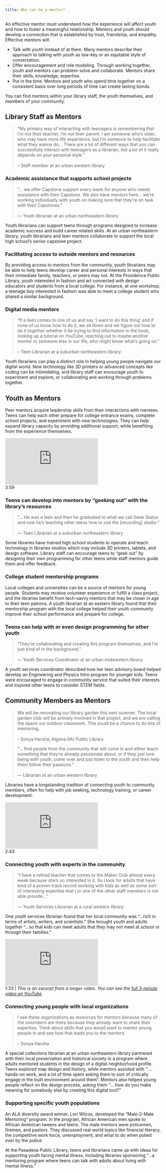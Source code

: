 ```yaml
---
title: Who can be a mentor? 
---
```


An effective mentor must understand how the experience will affect youth and how to foster a meaningful relationship. Mentors and youth should develop a connection that is established by trust, friendship, and empathy. Effective mentors will:

* Talk with youth instead of at them. Many mentors describe their approach to talking with youth as low-key or an equitable style of conversation.
* Offer encouragement and role modeling. Through working together, youth and mentors can problem-solve and collaborate. Mentors share their skills, knowledge, expertise.
* Put in the time. Mentors and youth who spend time together on a consistent basis over long periods of time can create lasting bonds.

You can find mentors within your library staff, the youth themselves, and members of your community. 

## Library Staff as Mentors
>  “My primary way of interacting with teenagers is remembering that I’m not their teacher, I’m not their parent. I am someone who’s older, who may have more life experience, but I’m someone to help facilitate what they wanna do… There are a lot of different ways that you can successfully interact with teenagers as a librarian, but a lot of it really depends on your personal style.” <br/><br/>– Staff member at an urban western library 

### Academic assistance that supports school projects

>“… we offer Capstone support every week for anyone who needs assistance with their Capstone. We also have mentors here… we’re working individually with youth on making sure that they’re on task with their Capstones.”<br/><br/>— Youth librarian at an urban northeastern library

Youth librarians can support teens through programs designed to increase academic success and build career related skills. At an urban northeastern library, youth librarians and teen mentors collaborate to support the local high school’s senior capstone project.

### Facilitating access to outside mentors and resources

By providing access to mentors from the community, youth librarians may be able to help teens develop career and personal interests in ways that their immediate family, teachers, or peers may not. At the Providence Public Library, youth interested in fashion and art connected with design educators and students from a local college. For instance, at one workshop, a teenage boy interested in fashion was able to meet a college student who shared a similar background.

### Digital media mentors        
> “If a teen comes to one of us and say ‘I want to do this thing’ and if none of us know how to do it, we sit down and we figure out how to do it together whether it be trying to find information in the book, looking up a tutorial on YouTube, reaching out to maybe another mentor or someone else in our life, who might know what’s going on.” <br/><br/>– Teen Librarian at a suburban northeastern library    

Youth librarians can play a distinct role in helping young people navigate our digital world. New technology like 3D printers or advanced concepts like coding can be intimidating, and library staff can encourage youth to experiment and explore, or collaborating and working through problems together.

## Youth as Mentors        

Peer mentors acquire leadership skills from their interactions with mentees. Teens can help each other prepare for college entrance exams, complete school projects, and experiment with new technologies. They can help expand library capacity by providing additional support, while benefiting from the experience themselves. 

<div class="callout videos" markdown="1">
<iframe src="https://www.youtube.com/embed/Fu_SfXxkGhM" frameborder="0" allow="autoplay; encrypted-media" allowfullscreen></iframe>
<div class="videotime">3:59</div></div>


### Teens can develop into mentors by “geeking out” with the library’s resources

>“… He was a teen and then he graduated to what we call Geek Status and now he’s teaching other teens how to use the [recording] studio.”<br/><br/> — Teen Librarian at a suburban northeastern library

Some libraries have trained high school students to operate and teach technology in libraries studios which may include 3D printers, tablets, and design software. Library staff can encourage teens to “geek out” by designing their own programming for other teens while staff mentors guide them and offer feedback.

### College student mentorship programs
Local colleges and universities can be a source of mentors for young people. Students may receive volunteer experience or fulfill a class project, and the libraries benefit from tech-savvy mentors that may be closer in age to their teen patrons. A youth librarian at an eastern library found that their mentorship program with the local college helped their youth community improve their school performance and prepare for college.

### Teens can help with or even design programming for other youth
> “They’re collaborating and creating this program themselves, and I’m just kind of in the background.” <br/><br/>— Youth Services Coordinator at an urban midwestern library

A youth services coordinator described how her teen advisory board helped develop an Engineering and Physics Intro program for younger kids. Teens were encouraged to engage in community service that suited their interests and inspired other teens to consider STEM fields. 

## Community Members as Mentors

>We will be renovating our library garden this next summer.  The local garden club will be actively involved in that project, and we are calling the space our outdoor classroom.  This could be a chance to do lots of mentoring. <br/><br/>- Sonya Harsha, Algona (IA) Public Library

>“… find people from the community that will come in and either teach something that they’re already passionate about, or if they just love being with youth, come over and just listen to the youth and then help them follow their passions.” <br/><br/>— Librarian at an urban western library

Libraries have a longstanding tradition of connecting youth to community members, often for help with job seeking, technology training, or career development. 

<div class="callout videos" markdown="1">
<iframe src="https://www.youtube.com/embed/cIWcevekZYo" frameborder="0" allow="autoplay; encrypted-media" allowfullscreen></iframe>
<div class="videotime">2:43</div></div>


### Connecting youth with experts in the community
>“I have a retired teacher that comes to the Maker Club almost every week because she’s so interested in it. So I look for adults that have kind of a proven track record working with kids as well as some sort of interesting expertise that I or one of the other staff members is not able provide…” <br/><br/>— Youth Services Librarian at a rural western library

One youth services librarian found that her local community was “…rich in terms of artists, writers, and scientists.” She brought youth and adults together “…so that kids can meet adults that they may not meet at school or through their families.”

<div class="callout videos">
<iframe src="https://www.youtube.com/embed/PcZG4stgg8g?start=0&end=93" frameborder="0" allow="autoplay; encrypted-media" allowfullscreen></iframe>
<div class="videotime">1:33 | <i>This is an excerpt from a longer video. You can see the 
<a href="https://www.youtube.com/watch?v=HacgaDN971Y" target="_blank">full 3-minute video on YouTube</a>.</i></div></div> 


### Connecting young people with local organizations

> I see these organizations as resources for mentors because many of the volunteers are there because they already want to share their expertise. Think about skills that you would want to mentor young people in and see how that leads you to the mentors. <br/><br/>- Sonya Harsha

A special collections librarian at an urban northeastern library partnered with their local preservation and historical society in a program where adults mentored students in the design of a digital neighborhood profile. Teens explored map design and history, while mentors assisted with “…. hands-on work, and a lot of time spent asking them to sort of critically engage in the built environment around them”. Mentors also helped young people reflect on the design process, asking them “… how do you make meaning for somebody else by creating this digital tool?”

### Supporting specific youth populations

An ALA diversity award winner, Lori Wilcox, developed the “Male-2-Male Mentoring” program. In the program, African American men spoke to African American tweens and teens. The male mentors were policemen, firemen, and pastors. They discussed real world topics like financial literacy, the competitive work force, unemployment, and what to do when pulled over by the police.

At the Pasadena Public Library, teens and librarians came up with ideas for supporting youth facing mental illness, including libraries sponsoring “…a mentoring program where teens can talk with adults about living with mental illness.”